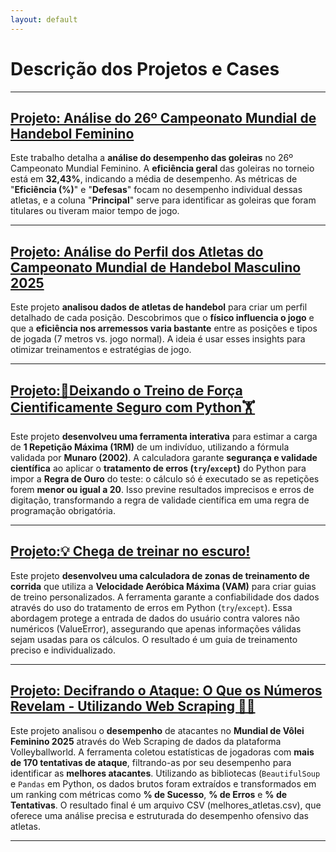 ```yaml
---
layout: default
---
```


# Descrição dos Projetos e Cases

---

## [Projeto: Análise do 26º Campeonato Mundial de Handebol Feminino](./26mundialfeminino.md)

Este trabalho detalha a **análise do desempenho das goleiras** no 26º Campeonato Mundial Feminino. A **eficiência geral** das goleiras no torneio está em **32,43%**, indicando a média de desempenho. As métricas de "**Eficiência (%)**" e "**Defesas**" focam no desempenho individual dessas atletas, e a coluna "**Principal**" serve para identificar as goleiras que foram titulares ou tiveram maior tempo de jogo.


---

## [Projeto: Análise do Perfil dos Atletas do Campeonato Mundial de Handebol Masculino 2025](./mundialmasculino2025.md)

Este projeto **analisou dados de atletas de handebol** para criar um perfil detalhado de cada posição. Descobrimos que o **físico influencia o jogo** e que a **eficiência nos arremessos varia bastante** entre as posições e tipos de jogada (7 metros vs. jogo normal). A ideia é usar esses insights para otimizar treinamentos e estratégias de jogo.


---
## [Projeto:💪Deixando o Treino de Força Cientificamente Seguro com Python🏋️](./calculadoracargadetreino.md)

Este projeto **desenvolveu uma ferramenta interativa** para estimar a carga de **1 Repetição Máxima (1RM)** de um indivíduo, utilizando a fórmula validada por **Munaro (2002)**. A calculadora garante **segurança e validade científica** ao aplicar o **tratamento de erros (`try`/`except`)** do Python para impor a **Regra de Ouro** do teste: o cálculo só é executado se as repetições forem **menor ou igual a 20**. Isso previne resultados imprecisos e erros de digitação, transformando a regra de validade científica em uma regra de programação obrigatória.


---
## [Projeto:💡 Chega de treinar no escuro!](./vam.md)

Este projeto **desenvolveu uma calculadora de zonas de treinamento de corrida** que utiliza a **Velocidade Aeróbica Máxima (VAM)** para criar guias de treino personalizados. A ferramenta garante a confiabilidade dos dados através do uso do tratamento de erros em Python (`try`/`except`). Essa abordagem protege a entrada de dados do usuário contra valores não numéricos (ValueError), assegurando que apenas informações válidas sejam usadas para os cálculos. O resultado é um guia de treinamento preciso e individualizado.


---
## [Projeto: Decifrando o Ataque: O Que os Números Revelam - Utilizando Web Scraping 🏐👧](.volei_ataque25.md)

Este projeto analisou o **desempenho** de atacantes no **Mundial de Vôlei Feminino 2025** através do Web Scraping de dados da plataforma Volleyballworld. A ferramenta coletou estatísticas de jogadoras com **mais de 170 tentativas de ataque**, filtrando-as por seu desempenho para identificar as **melhores atacantes**. Utilizando as bibliotecas (`BeautifulSoup` e `Pandas` em Python, os dados brutos foram extraídos e transformados em um ranking com métricas como **% de Sucesso**, **% de Erros** e **% de Tentativas**. O resultado final é um arquivo CSV (melhores_atletas.csv), que oferece uma análise precisa e estruturada do desempenho ofensivo das atletas.


---
